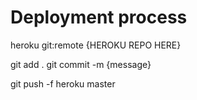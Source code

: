 # Deployment process

heroku git:remote {HEROKU REPO HERE}

git add .
git commit -m {message}

git push -f heroku master   